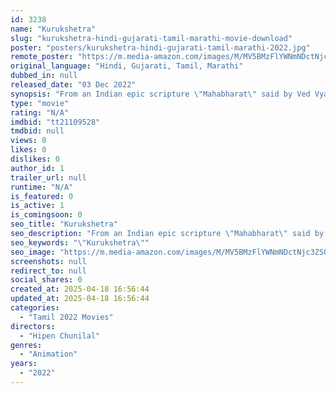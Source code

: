 ```yaml
---
id: 3238
name: "Kurukshetra"
slug: "kurukshetra-hindi-gujarati-tamil-marathi-movie-download"
poster: "posters/kurukshetra-hindi-gujarati-tamil-marathi-2022.jpg"
remote_poster: "https://m.media-amazon.com/images/M/MV5BMzFlYWNmNDctNjc3ZS00NmI0LWIxZGItM2ViZWE2ZjYwYzU5XkEyXkFqcGdeQXVyMTMwMjU1NTIx._V1_SX300.jpg"
original_language: "Hindi, Gujarati, Tamil, Marathi"
dubbed_in: null
released_date: "03 Dec 2022"
synopsis: "From an Indian epic scripture \"Mahabharat\" said by Ved Vyas and Written by Lord Ganesh. The great war between Pandavas and Kauravas known as the Mahabharata War in Kurukshetra."
type: "movie"
rating: "N/A"
imdbid: "tt21109528"
tmdbid: null
views: 0
likes: 0
dislikes: 0
author_id: 1
trailer_url: null
runtime: "N/A"
is_featured: 0
is_active: 1
is_comingsoon: 0
seo_title: "Kurukshetra"
seo_description: "From an Indian epic scripture \"Mahabharat\" said by Ved Vyas and Written by Lord Ganesh. The great war between Pandavas and Kauravas known as the Mahabharata War in Kurukshetra."
seo_keywords: "\"Kurukshetra\""
seo_image: "https://m.media-amazon.com/images/M/MV5BMzFlYWNmNDctNjc3ZS00NmI0LWIxZGItM2ViZWE2ZjYwYzU5XkEyXkFqcGdeQXVyMTMwMjU1NTIx._V1_SX300.jpg"
screenshots: null
redirect_to: null
social_shares: 0
created_at: 2025-04-18 16:56:44
updated_at: 2025-04-18 16:56:44
categories:
  - "Tamil 2022 Movies"
directors:
  - "Hipen Chunilal"
genres:
  - "Animation"
years:
  - "2022"
---
```

